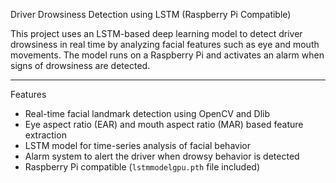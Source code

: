 Driver Drowsiness Detection using LSTM (Raspberry Pi Compatible)

This project uses an LSTM-based deep learning model to detect driver drowsiness in real time by analyzing facial features such as eye and mouth movements. The model runs on a Raspberry Pi and activates an alarm when signs of drowsiness are detected.

---

Features

- Real-time facial landmark detection using OpenCV and Dlib
- Eye aspect ratio (EAR) and mouth aspect ratio (MAR) based feature extraction
- LSTM model for time-series analysis of facial behavior
- Alarm system to alert the driver when drowsy behavior is detected
- Raspberry Pi compatible (`lstmmodelgpu.pth` file included)
